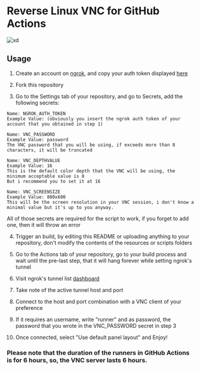# Reverse Linux VNC for GitHub Actions

![xd](screenshot.png)

## Usage
1) Create an account on [ngrok](https://dashboard.ngrok.com/signup), and copy your auth token displayed [here](https://dashboard.ngrok.com/auth)

2) Fork this repository

3) Go to the Settings tab of your repository, and go to Secrets, add the following secrets:
```
Name: NGROK_AUTH_TOKEN
Example Value: (obviously you insert the ngrok auth token of your account that you obtained in step 1)

Name: VNC_PASSWORD
Example Value: password
The VNC password that you will be using, if exceeds more than 8 characters, it will be truncated

Name: VNC_DEPTHVALUE
Example Value: 16
This is the default color depth that the VNC will be using, the minimum acceptable value is 8
But i recommend you to set it at 16

Name: VNC_SCREENSIZE
Example Value: 800x600
This will be the screen resolution in your VNC session, i don't know a minimal value but it's up to you anyway.
```

All of those secrets are required for the script to work, if you forget to add one, then it will throw an error

4) Trigger an build, by editing this README or uploading anything to your repository, don't modify the contents of the resources or scripts folders

5) Go to the Actions tab of your repository, go to your build process and wait until the pre-last step, that it will hang forever while setting ngrok's tunnel

6) Visit ngrok's tunnel list [dashboard](https://dashboard.ngrok.com/status/tunnels)

7) Take note of the active tunnel host and port

8) Connect to the host and port combination with a VNC client of your preference

9) If it requires an username, write "runner" and as password, the password that you wrote in the VNC_PASSWORD secret in step 3

10) Once connected, select "Use default panel layout" and Enjoy!

### Please note that the duration of the runners in GitHub Actions is for 6 hours, so, the VNC server lasts 6 hours.
